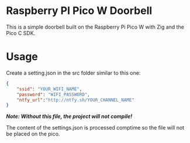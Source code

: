 # Raspberry PI Pico W Doorbell

This is a simple doorbell built on the Raspberry Pi Pico W with Zig and the Pico C SDK.

# Usage

Create a setting.json in the src folder similar to this one:
```json
{
    "ssid": "YOUR_WIFI_NAME",
    "password": "WIFI_PASSWORD",
    "ntfy_url":"http://ntfy.sh/YOUR_CHANNEL_NAME"
}
```

***Note: Without this file, the project will not compile!***

The content of the settings.json is processed comptime so the file will not be placed on the pico.
